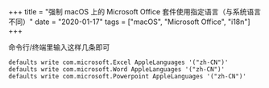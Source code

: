 +++
title = "强制 macOS 上的 Microsoft Office 套件使用指定语言（与系统语言不同）"
date = "2020-01-17"
tags = ["macOS", "Microsoft Office", "i18n"]
+++

命令行/终端里输入这样几条即可

```console
defaults write com.microsoft.Excel AppleLanguages '("zh-CN")'
defaults write com.microsoft.Word AppleLanguages '("zh-CN")'
defaults write com.microsoft.Powerpoint AppleLanguages '("zh-CN")'
```